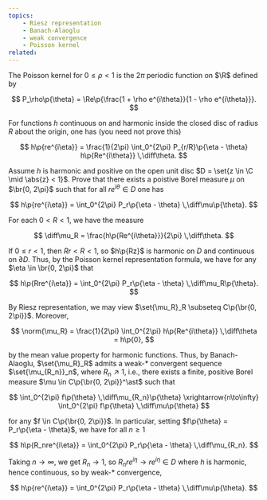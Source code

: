 ```yaml
---
topics:
    - Riesz representation
    - Banach-Alaoglu
    - weak convergence
    - Poisson kernel
related:
---
```


<problem>

The Poisson kernel for $0 \leq \rho < 1$ is the $2\pi$ periodic function on $\R$ defined by

$$
P_\rho\p{\theta} = \Re\p{\frac{1 + \rho e^{i\theta}}{1 - \rho e^{i\theta}}}.
$$

For functions $h$ continuous on and harmonic inside the closed disc of radius $R$ about the origin, one has (you need not prove this)

$$
h\p{re^{i\eta}} = \frac{1}{2\pi} \int_0^{2\pi} P_{r/R}\p{\eta - \theta} h\p{Re^{i\theta}} \,\diff\theta.
$$

Assume $h$ is harmonic and positive on the open unit disc $D = \set{z \in \C \mid \abs{z} < 1}$. Prove that there exists a poistive Borel measure $\mu$ on $\br{0, 2\pi}$ such that for all $re^{i\theta} \in D$ one has

$$
h\p{re^{i\eta}} = \int_0^{2\pi} P_r\p{\eta - \theta} \,\diff\mu\p{\theta}.
$$

</problem>

<solution>

For each $0 < R < 1$, we have the measure

$$
\diff\mu_R = \frac{h\p{Re^{i\theta}}}{2\pi} \,\diff\theta.
$$

If $0 \leq r < 1$, then $Rr < R < 1$, so $h\p{Rz}$ is harmonic on $D$ and continuous on $\partial{D}$. Thus, by the Poisson kernel representation formula, we have for any $\eta \in \br{0, 2\pi}$ that

$$
h\p{Rre^{i\eta}} = \int_0^{2\pi} P_r\p{\eta - \theta} \,\diff\mu_R\p{\theta}.
$$

By Riesz representation, we may view $\set{\mu_R}_R \subseteq C\p{\br{0, 2\pi}}$. Moreover,

$$
\norm{\mu_R} = \frac{1}{2\pi} \int_0^{2\pi} h\p{Re^{i\theta}} \,\diff\theta = h\p{0},
$$

by the mean value property for harmonic functions. Thus, by Banach-Alaoglu, $\set{\mu_R}_R$ admits a weak-* convergent sequence $\set{\mu_{R_n}}_n$, where $R_n \nearrow 1$, i.e., there exists a finite, positive Borel measure $\mu \in C\p{\br{0, 2\pi}}^\ast$ such that

$$
\int_0^{2\pi} f\p{\theta} \,\diff\mu_{R_n}\p{\theta} \xrightarrow{n\to\infty} \int_0^{2\pi} f\p{\theta} \,\diff\mu\p{\theta}
$$

for any $f \in C\p{\br{0, 2\pi}}$. In particular, setting $f\p{\theta} = P_r\p{\eta - \theta}$, we have for all $n \geq 1$

$$
h\p{R_nre^{i\eta}} = \int_0^{2\pi} P_r\p{\eta - \theta} \,\diff\mu_{R_n}.
$$

Taking $n \to \infty$, we get $R_n \to 1$, so $R_nre^{i\eta} \to re^{i\eta} \in D$ where $h$ is harmonic, hence continuous, so by weak-* convergence,

$$
h\p{re^{i\eta}} = \int_0^{2\pi} P_r\p{\eta - \theta} \,\diff\mu\p{\theta}.
$$



</solution>
